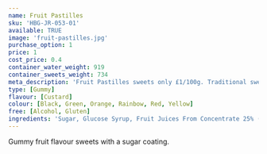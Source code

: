```yaml
---
name: Fruit Pastilles
sku: 'HBG-JR-053-01'
available: TRUE
image: 'fruit-pastilles.jpg'
purchase_option: 1
price: 1
cost_price: 0.4
container_water_weight: 919
container_sweets_weight: 734
meta_description: 'Fruit Pastilles sweets only £1/100g. Traditional sweets and more at Humbugs Confectionery Store. Specialists in satisfying your sweet tooth!'
type: [Gummy]
flavour: [Custard]
colour: [Black, Green, Orange, Rainbow, Red, Yellow]
free: [Alcohol, Gluten]
ingredients: 'Sugar, Glucose Syrup, Fruit Juices From Concentrate 25% (Grape, Blackcurrant, Strawberry, Lime, Orange, Lemon), Gelatine, Gum Arabic, Modified Starch, Malic Acid, Acidity Regulator (Trisodium Citrate), Citric Acid, Flavourings, Colours (Anthocyanins, Copper Complexes of Chlorophyllins, Beta-Carotene, Curcumin), Lactic Acid'
---
```

Gummy fruit flavour sweets with a sugar coating.